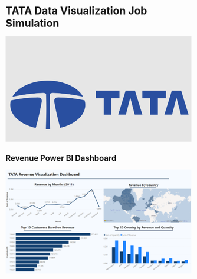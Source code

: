 # TATA Data Visualization Job Simulation
![Alt text](https://github.com/GhaydaMal/TATA_DataVisualization_Job_Simulation/blob/main/Tata_logo.png)

## Revenue Power BI Dashboard 
![Alt text](https://github.com/GhaydaMal/TATA_DataVisualization_Job_Simulation/blob/main/Tata_Dashboard.png)

